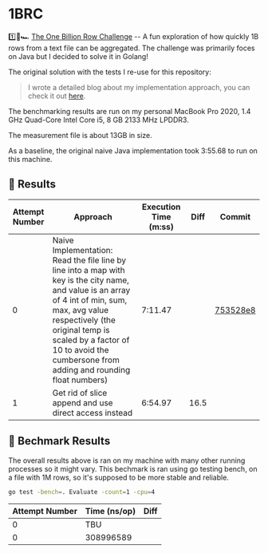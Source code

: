 # 1BRC

1️⃣🐝🏎️ [The One Billion Row Challenge](https://github.com/gunnarmorling/1brc) -- A fun exploration of how quickly 1B rows from a text file can be aggregated. The challenge was primarily foces on Java but I decided to solve it in Golang!


The original solution with the tests I re-use for this repository:
> I wrote a detailed blog about my implementation approach, you can check it out [here](https://www.bytesizego.com/blog/one-billion-row-challenge-go).


The benchmarking results are run on my personal MacBook Pro 2020, 1.4 GHz Quad-Core Intel Core i5, 8 GB 2133 MHz LPDDR3.

The measurement file is about 13GB in size.

As a baseline, the original naive Java implementation took 3:55.68 to run on this machine.

## 🚀 Results

| Attempt Number | Approach | Execution Time (m:ss) | Diff | Commit |
|-----------------|---|---|---|--|
|0| Naive Implementation: Read the file line by line into a map with key is the city name, and value is an array of 4 int of min, sum, max, avg value respectively (the original temp is scaled by a factor of 10 to avoid the cumbersone from adding and rounding float numbers) | 7:11.47 | | [753528e8](https://github.com/nlgtEA/1brc/commit/753528e8ac928a9525c60cfc648d3f3329dd631b)|
|1| Get rid of slice append and use direct access instead | 6:54.97 | 16.5 ||


## 🚀 Bechmark Results
The overall results above is ran on my machine with many other running processes so it might vary.
This bechmark is ran using go testing bench, on a file with 1M rows, so it's supposed to be more stable and reliable.

```bash
go test -bench=. Evaluate -count=1 -cpu=4
```


| Attempt Number | Time (ns/op) | Diff |
|----------------|---|---|
|0| TBU | |
|0| 308996589 | |
